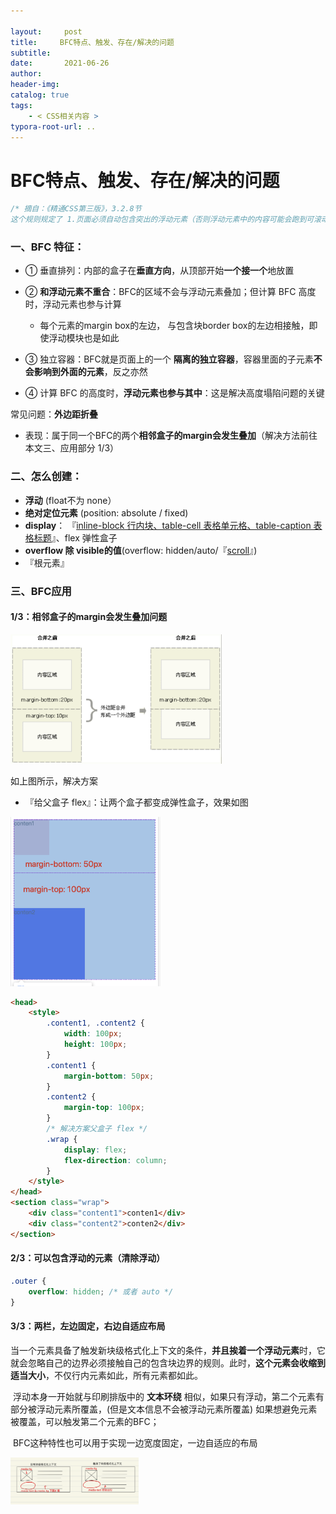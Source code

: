 ```yaml
---

layout:     post
title:     BFC特点、触发、存在/解决的问题
subtitle:  
date:       2021-06-26
author:     
header-img: 
catalog: true
tags:
    - < CSS相关内容 >
typora-root-url: ..
---
```



# BFC特点、触发、存在/解决的问题

```css
/* 摘自：《精通CSS第三版》，3.2.8节
这个规则规定了 1.页面必须自动包含突出的浮动元素（否则浮动元素中的内容可能会跑到可滚动区域之外），2. 而且所有块级盒子的左边界默认与包含块的左边界对齐。 */
```

### 一、BFC 特征：

- ① 垂直排列：内部的盒子在**垂直方向**，从顶部开始**一个接一个**地放置
- ② **和浮动元素不重合**：BFC的区域不会与浮动元素叠加；但计算 BFC 高度时，浮动元素也参与计算
    - 每个元素的margin box的左边， 与包含块border box的左边相接触，即使浮动模块也是如此

- ③ 独立容器：BFC就是页面上的一个 **隔离的独立容器**，容器里面的子元素**不会影响到外面的元素**，反之亦然

- ④ 计算 BFC 的高度时，**浮动元素也参与其中**：这是解决高度塌陷问题的关键

常见问题：**外边距折叠**

- 表现：属于同一个BFC的两个**相邻盒子的margin会发生叠加**（解决方法前往本文三、应用部分 1/3）

    

### 二、怎么创建：

- **浮动** (float不为 none）
- **绝对定位元素** (position: absolute / fixed)
- **display**： 『<u>inline-block 行内块、table-cell 表格单元格、table-caption 表格标题</u>』、flex 弹性盒子
- **overflow 除 visible的值**(overflow: hidden/auto/『<u>scroll</u>』)
- 『根元素』



### 三、BFC应用

#### 1/3：相邻盒子的margin会发生叠加问题

<img src="/../img/assets_2019/image-20210619154739203.png" alt="image-20210619154739203" style="zoom:33%;" />

如上图所示，解决方案

- 『给父盒子 flex』：让两个盒子都变成弹性盒子，效果如图

<img src="/../img/assets_2019/image-20210619160047566.png" alt="image-20210619160047566" style="zoom:33%;" />

```html
<head>
    <style>
        .content1, .content2 {
            width: 100px;
            height: 100px;
        }
        .content1 {
            margin-bottom: 50px;
        }
        .content2 {
            margin-top: 100px;
        }
        /* 解决方案父盒子 flex */
        .wrap {
            display: flex;
            flex-direction: column;
        }
    </style>
</head>
<section class="wrap">
    <div class="content1">conten1</div>
    <div class="content2">conten2</div>
</section>
```

#### 2/3：可以包含浮动的元素（清除浮动）

```css
.outer {
	overflow: hidden; /* 或者 auto */
}
```

#### 3/3：两栏，左边固定，右边自适应布局

​	当一个元素具备了触发新块级格式化上下文的条件，**并且挨着一个浮动元素**时，它就会忽略自己的边界必须接触自己的包含块边界的规则。此时，**这个元素会收缩到适当大小**，不仅行内元素如此，所有元素都如此。

​	浮动本身一开始就与印刷排版中的 **文本环绕** 相似，如果只有浮动，第二个元素有部分被浮动元素所覆盖，(但是文本信息不会被浮动元素所覆盖) 如果想避免元素被覆盖，可以触发第二个元素的BFC；

​	BFC这种特性也可以用于实现一边宽度固定，一边自适应的布局

<img src="/../img/assets_2019/1575985045757.png" style="zoom:20%;" />

#### 
